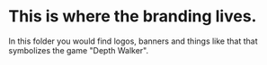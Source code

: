 # This is where the branding lives.

In this folder you would find logos, banners and things like that that symbolizes the game "Depth Walker".
